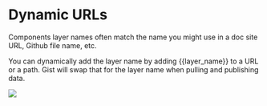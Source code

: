 # Dynamic URLs

Components layer names often match the name you might use in a doc site URL, Github file name, etc.


You can dynamically add the layer name by adding {{layer_name}} to a URL or a path. Gist will swap that for the layer name when pulling and publishing data.

 ![](https://i.gyazo.com/7201e59c6e1dc2496959ace17b7d8247.png)